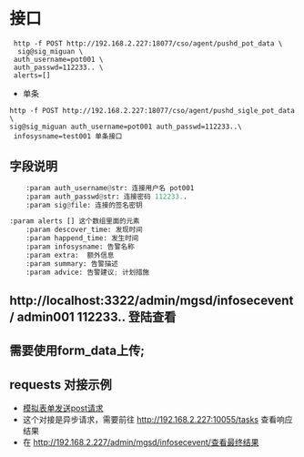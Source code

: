 # 接口 
```
 http -f POST http://192.168.2.227:18077/cso/agent/pushd_pot_data \
  sig@sig_miguan \
 auth_username=pot001 \
 auth_passwd=112233.. \
 alerts=[]
```

- 单条
```
http -f POST http://192.168.2.227:18077/cso/agent/pushd_sigle_pot_data \
sig@sig_miguan auth_username=pot001 auth_passwd=112233..\
 infosysname=test001 单条接口
```

## 字段说明
```python 
    :param auth_username@str: 连接用户名 pot001
    :param auth_passwd@str: 连接密码 112233..
    :param sig@file: 连接的签名密钥

:param alerts [] 这个数组里面的元素
    :param descover_time: 发现时间
    :param happend_time: 发生时间
    :param infosysname: 告警名称
    :param extra:  额外信息
    :param summary: 告警描述
    :param advice: 告警建议; 计划措施
```

## http://localhost:3322/admin/mgsd/infosecevent/ admin001 112233.. 登陆查看


## 需要使用form_data上传;


## requests 对接示例
- [模拟表单发送post请求](../../../../minitord/test_uploads_fields.py)
- 这个对接是异步请求，需要前往 http://192.168.2.227:10055/tasks 查看响应结果 
- 在 http://192.168.2.227/admin/mgsd/infosecevent/查看最终结果